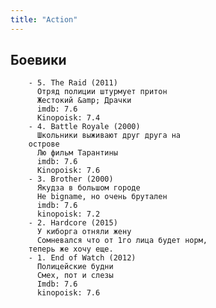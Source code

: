 ```yaml
---
title: "Action"
---
```

## **Боевики**
		- 5. The Raid (2011)
		  Отряд полиции штурмует притон
		  Жестокий &amp; Драчки
		  imdb: 7.6
		  Kinopoisk: 7.4
		- 4. Battle Royale (2000)
		  Школьники выживают друг друга на
		острове
		  Лю фильм Тарантины
		  imdb: 7.6
		  Kinopoisk: 7.6
		- 3. Brother (2000)
		  Якудза в большом городе
		  Не bigname, но очень брутален
		  imdb: 7.6
		  kinopoisk: 7.2
		- 2. Hardcore (2015)
		  У киборга отняли жену
		  Сомневался что от 1го лица будет норм,
		теперь же хочу еще.
		- 1. End of Watch (2012)
		  Полицейские будни
		  Смех, пот и слезы
		  Imdb: 7.6
		  kinopoisk: 7.6